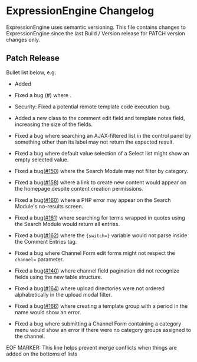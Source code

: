 # ExpressionEngine Changelog

ExpressionEngine uses semantic versioning. This file contains changes to ExpressionEngine since the last Build / Version release for PATCH version changes only.

## Patch Release

Bullet list below, e.g.
   - Added <new feature>
   - Fixed a bug (#<linked issue number>) where <bug behavior>.

- Security: Fixed a potential remote template code execution bug.
- Added a new class to the comment edit field and template notes field, increasing the size of the fields.
- Fixed a bug where searching an AJAX-filtered list in the control panel by something other than its label may not return the expected result.
- Fixed a bug where default value selection of a Select list might show an empty selected value.
- Fixed a bug([\#150](https://github.com/ExpressionEngine/ExpressionEngine/issues/150)) where the Search Module may not filter by category.
- Fixed a bug([\#158](https://github.com/ExpressionEngine/ExpressionEngine/issues/158)) where a link to create new content would appear on the homepage despite content creation permissions.
- Fixed a bug([\#160](https://github.com/ExpressionEngine/ExpressionEngine/issues/160)) where a PHP error may appear on the Search Module's no-results screen.
- Fixed a bug([\#161](https://github.com/ExpressionEngine/ExpressionEngine/issues/161)) where searching for terms wrapped in quotes using the Search Module would return all entries.
- Fixed a bug([\#162](https://github.com/ExpressionEngine/ExpressionEngine/issues/162)) where the `{switch=}` variable would not parse inside the Comment Entries tag.
- Fixed a bug where Channel Form edit forms might not respect the `channel=` parameter.
- Fixed a bug([\#140](https://github.com/ExpressionEngine/ExpressionEngine/issues/140)) where channel field pagination did not recognize fields using the new table structure.
- Fixed a bug([\#164](https://github.com/ExpressionEngine/ExpressionEngine/issues/164)) where upload directories were not ordered alphabetically in the upload modal filter.
- Fixed a bug([\#166](https://github.com/ExpressionEngine/ExpressionEngine/issues/166)) where creating a template group with a period in the name would show an error.
- Fixed a bug where submitting a Channel Form containing a category menu would show an error if there were no category groups assigned to the channel.

EOF MARKER: This line helps prevent merge conflicts when things are
added on the bottoms of lists
